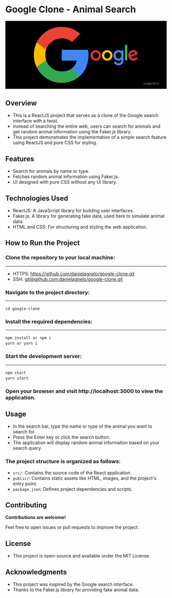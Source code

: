 
<h1>Google Clone - Animal Search</h1>
<center>
    <img src="./google.png" alt="Amazon Poster"/>
</center>

<h2>Overview</h2>
<ul>
    <li>This is a ReactJS project that serves as a clone of the Google search interface with a twist.</li>
    <li>Instead of searching the entire web, users can search for animals and get random animal information using the Faker.js library.</li>
    <li>This project demonstrates the implementation of a simple search feature using ReactJS and pure CSS for styling.</li>
</ul>

<h2>Features</h2>
<ul>
    <li>Search for animals by name or type.</li>
    <li>Fetches random animal information using Faker.js.</li>
    <li>UI designed with pure CSS without any UI library.</li>
</ul>

<h2>Technologies Used</h2>
<ul>
    <li>ReactJS: A JavaScript library for building user interfaces.</li>
    <li>Faker.js: A library for generating fake data, used here to simulate animal data.</li>
    <li>HTML and CSS: For structuring and styling the web application.</li>
</ul>

<h2>How to Run the Project</h2>
<h3>
    Clone the repository to your local machine:
</h3>
<hr/>
<ul>
    <li>
        HTTPS: <a href="https://github.com/danielagnelo/google-clone.git">https://github.com/danielagnelo/google-clone.git</a>
    </li>
    <li>
        SSH: <a href="git@github.com:danielagnelo/google-clone.git">git@github.com:danielagnelo/google-clone.git</a>
    </li>
</ul>

<h3>Navigate to the project directory:</h3>
<hr/>
    <code>cd google-clone</code>


<h3>Install the required dependencies:</h3>
<hr/>
    <code>npm install or npm i</code></br>
    <code>yarn or yarn i</code>

<h3>Start the development server:</h3>
<hr/>
    <code>npm start</code></br>
    <code>yarn start</code>

<h3>Open your browser and visit <a>http://localhost:3000</a> to view the application.</h3>

<h2>Usage</h2>
<ul>
    <li>In the search bar, type the name or type of the animal you want to search for.</li>
    <li>Press the Enter key or click the search button.</li>
    <li>The application will display random animal information based on your search query.</li>
</ul>

<h3>The project structure is organized as follows:</h3>

<ul>
    <li><code>src/</code>: Contains the source code of the React application.</li>
    <li><code>public/</code>: Contains static assets like HTML, images, and the project's entry point.</li>
    <li><code>package.json</code>: Defines project dependencies and scripts.</li>
</ul>

<h2>Contributing</h2>
<div>
    <strong>Contributions are welcome!</strong><br>
    <p>Feel free to open issues or pull requests to improve the project.</p>
</div>

<h2>License</h2>
<ul>
    <li>This project is open-source and available under the MIT License.</li>
</ul>

<h2>Acknowledgments</h2>
<ul>
    <li>This project was inspired by the Google search interface.</li>
    <li>Thanks to the Faker.js library for providing fake animal data.</li>
</ul>

